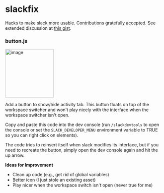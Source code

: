 # slackfix
Hacks to make slack more usable.  Contributions gratefully accepted.  See extended discussion at [this gist](https://gist.github.com/Kenny-MWI/6b1a88ad38b5ffef347527a82becf054).

### button.js

<img width="156" alt="image" src="https://user-images.githubusercontent.com/2342142/292336438-2863af2b-6467-40c7-8e5d-f736d04bb253.png">

 Add a button to show/hide activity tab.  This button floats on top of the workspace switcher and won't play nicely with the interface when the workspace switcher isn't open.

 Copy and paste this code into the dev console (run `/slackdevtools` to open the console or set the `SLACK_DEVELOPER_MENU` environment variable to TRUE so you can right click on elements).

 The code tries to reinsert itself when slack modifies its interface, but if you need to recreate the button, simply open the dev console again and hit the up arrow.

**Ideas for Improvement**
  * Clean up code (e.g., get rid of global variables)
  * Better icon (I just stole an existing asset)
  * Play nicer when the workspace switch isn't open (never true for me)
